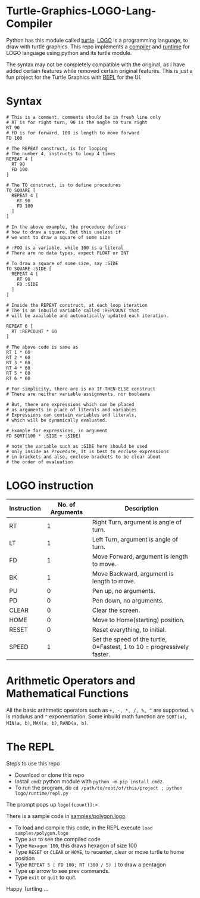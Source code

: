 # Turtle-Graphics-LOGO-Lang-Compiler

Python has this module called [turtle](https://docs.python.org/2/library/turtle.html).
[LOGO](https://www.wikiwand.com/en/Logo_(programming_language)) is a programming language, to draw with turtle graphics.
This repo implements a [compiler](logo/compiler) and [runtime](logo/runtime) for LOGO language using python and its turtle module.

The syntax may not be completely compatible with the original, as I have added certain features while removed certain original features. This is just a fun project for the Turtle Graphics with [REPL](logo/runtime/repl.py) for the UI.

# Syntax
```
# This is a comment, comments should be in fresh line only
# RT is for right turn, 90 is the angle to turn right
RT 90
# FD is for forward, 100 is length to move forward
FD 100

# The REPEAT construct, is for looping
# The number 4, instructs to loop 4 times
REPEAT 4 [
  RT 90
  FD 100
]

# The TO construct, is to define procedures
TO SQUARE [
  REPEAT 4 [
    RT 90
    FD 100
  ]
]

# In the above example, the proceduce defines 
# how to draw a square. But this useless if
# we want to draw a square of some size

# :FOO is a variable, while 100 is a literal
# There are no data types, expect FLOAT or INT

# To draw a square of some size, say :SIDE
TO SQUARE :SIDE [
  REPEAT 4 [
    RT 90
    FD :SIDE
  ]
]

# Inside the REPEAT construct, at each loop iteration
# The is an inbuild variable called :REPCOUNT that
# will be available and automatically updated each iteration.

REPEAT 6 [
  RT :REPCOUNT * 60
]

# The above code is same as 
RT 1 * 60
RT 2 * 60
RT 3 * 60
RT 4 * 60
RT 5 * 60
RT 6 * 60

# For simplicity, there are is no IF-THEN-ELSE construct
# There are neither variable assignments, nor booleans

# But, there are expressions which can be placed
# as arguments in place of literals and variables
# Expressions can contain variables and literals, 
# which will be dynamically evaluated.

# Example for expressions, in argument
FD SQRT(100 * :SIDE + :SIDE)

# note the variable such as :SIDE here should be used
# only inside as Procedure, It is best to enclose expressions
# in brackets and also, enclose brackets to be clear about
# the order of evaluation

```
# LOGO instruction
| Instruction | No. of Arguments | Description |
|--- |--- |--- |
| RT | 1  | Right Turn, argument is angle of turn. |
| LT | 1  | Left Turn, argument is angle of turn. |
| FD | 1  | Move Forward, argument is length to move. |
| BK | 1  | Move Backward, argument is length to move. |
| PU | 0  | Pen up, no arguments. |
| PD | 0  | Pen down, no arguments. |
| CLEAR | 0 | Clear the screen. |
| HOME | 0 | Move to Home(starting) position.|
| RESET | 0 | Reset everything, to initial. |
| SPEED | 1 | Set the speed of the turtle, 0=Fastest, 1 to 10 = progressively faster.|

# Arithmetic Operators and Mathematical Functions
All the basic arithmetic operators such as `+, -, *, /, %, ^` are supported. `%` is modulus and `^` exponentiation. Some inbuild math function are `SQRT(a)`, `MIN(a, b)`, `MAX(a, b)`, `RAND(a, b)`.

# The REPL

Steps to use this repo

* Download or clone this repo
* Install `cmd2` python module with `python -m pip install cmd2`.
* To run the program, do `cd /path/to/root/of/this/project ; python logo/runtime/repl.py`

The prompt pops up `logo[{count}]:>`


There is a sample code in [samples/polygon.logo](samples/polygon.logo).
* To load and compile this code, in the REPL execute `load samples/polygon.logo`
* Type `ast` to see the compiled code
* Type `Hexagon 100`, this draws hexagon of size 100
* Type `RESET` or `CLEAR` or `HOME`, to recenter, clear or move turtle to home position
* Type `REPEAT 5 [ FD 100; RT (360 / 5) ]` to draw a pentagon
* Type up arrow to see prev commands.
* Type `exit` or `quit` to quit.

Happy Turtling ...

